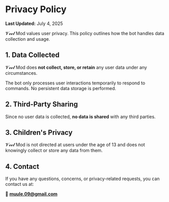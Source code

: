 # Privacy Policy

**Last Updated:** July 4, 2025

𝓥𝓮𝓮𝓵 Mod values user privacy. This policy outlines how the bot handles data collection and usage.

## 1. Data Collected
𝓥𝓮𝓮𝓵 Mod does **not collect, store, or retain** any user data under any circumstances.

The bot only processes user interactions temporarily to respond to commands. No persistent data storage is performed.

## 2. Third-Party Sharing
Since no user data is collected, **no data is shared** with any third parties.

## 3. Children's Privacy
𝓥𝓮𝓮𝓵 Mod is not directed at users under the age of 13 and does not knowingly collect or store any data from them.

## 4. Contact
If you have any questions, concerns, or privacy-related requests, you can contact us at:

📧 **muule.09@gmail.com**
